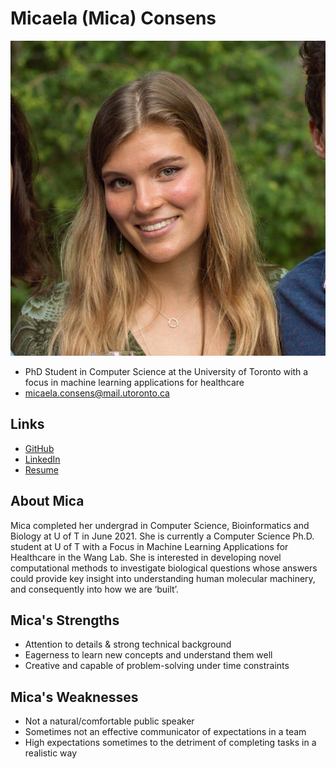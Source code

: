 # Micaela (Mica) Consens

![Micaela Consens Profile](./micaela_consens_avatar.jpg)

- PhD Student in Computer Science at the University of Toronto with a focus in machine learning applications for healthcare
- micaela.consens@mail.utoronto.ca

## Links

- [GitHub](https://github.com/meconsens)
- [LinkedIn](https://www.linkedin.com/in/micaela-consens-510487173/)
- [Resume](./micaela_consens_resume.pdf)

## About Mica
Mica completed her undergrad in Computer Science, Bioinformatics and Biology at U of T in June 2021. She is currently a Computer Science Ph.D. student at U of T with a Focus in Machine Learning Applications for Healthcare in the Wang Lab. She is interested in developing novel computational methods to investigate biological questions whose answers could provide key insight into understanding human molecular machinery, and consequently into how we are ‘built’.

## Mica's Strengths

- Attention to details & strong technical background
- Eagerness to learn new concepts and understand them well
- Creative and capable of problem-solving under time constraints

## Mica's Weaknesses

- Not a natural/comfortable public speaker
- Sometimes not an effective communicator of expectations in a team
- High expectations sometimes to the detriment of completing tasks in a realistic way
